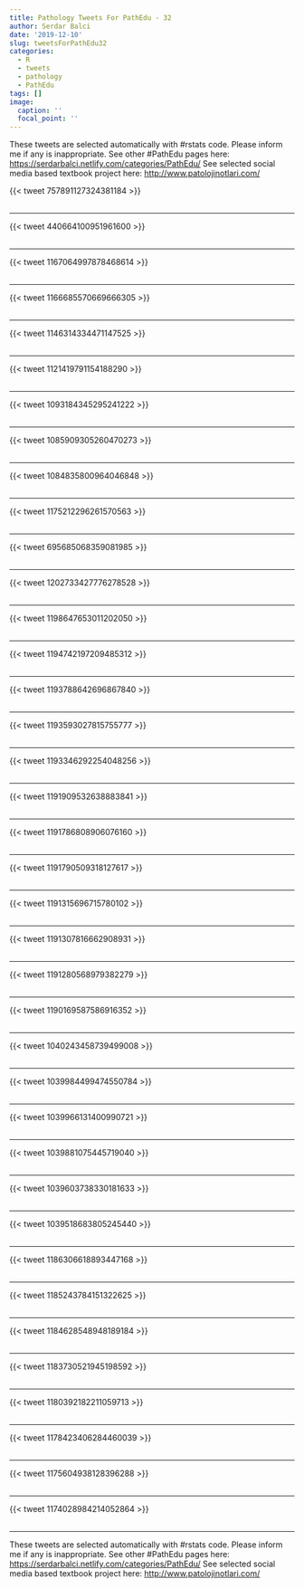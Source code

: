 ```yaml
---
title: Pathology Tweets For PathEdu - 32
author: Serdar Balci
date: '2019-12-10'
slug: tweetsForPathEdu32
categories:
  - R
  - tweets
  - pathology
  - PathEdu
tags: []
image:
  caption: ''
  focal_point: ''
---
```



These tweets are selected automatically with #rstats code. Please inform me if any is inappropriate.
See other #PathEdu pages here: https://serdarbalci.netlify.com/categories/PathEdu/ 
See selected social media based textbook project here: http://www.patolojinotlari.com/

{{< tweet 757891127324381184 >}}
<br>
<br>
<hr>
{{< tweet 440664100951961600 >}}
<br>
<br>
<hr>
{{< tweet 1167064997878468614 >}}
<br>
<br>
<hr>
{{< tweet 1166685570669666305 >}}
<br>
<br>
<hr>
{{< tweet 1146314334471147525 >}}
<br>
<br>
<hr>
{{< tweet 1121419791154188290 >}}
<br>
<br>
<hr>
{{< tweet 1093184345295241222 >}}
<br>
<br>
<hr>
{{< tweet 1085909305260470273 >}}
<br>
<br>
<hr>
{{< tweet 1084835800964046848 >}}
<br>
<br>
<hr>
{{< tweet 1175212296261570563 >}}
<br>
<br>
<hr>
{{< tweet 695685068359081985 >}}
<br>
<br>
<hr>
{{< tweet 1202733427776278528 >}}
<br>
<br>
<hr>
{{< tweet 1198647653011202050 >}}
<br>
<br>
<hr>
{{< tweet 1194742197209485312 >}}
<br>
<br>
<hr>
{{< tweet 1193788642696867840 >}}
<br>
<br>
<hr>
{{< tweet 1193593027815755777 >}}
<br>
<br>
<hr>
{{< tweet 1193346292254048256 >}}
<br>
<br>
<hr>
{{< tweet 1191909532638883841 >}}
<br>
<br>
<hr>
{{< tweet 1191786808906076160 >}}
<br>
<br>
<hr>
{{< tweet 1191790509318127617 >}}
<br>
<br>
<hr>
{{< tweet 1191315696715780102 >}}
<br>
<br>
<hr>
{{< tweet 1191307816662908931 >}}
<br>
<br>
<hr>
{{< tweet 1191280568979382279 >}}
<br>
<br>
<hr>
{{< tweet 1190169587586916352 >}}
<br>
<br>
<hr>
{{< tweet 1040243458739499008 >}}
<br>
<br>
<hr>
{{< tweet 1039984499474550784 >}}
<br>
<br>
<hr>
{{< tweet 1039966131400990721 >}}
<br>
<br>
<hr>
{{< tweet 1039881075445719040 >}}
<br>
<br>
<hr>
{{< tweet 1039603738330181633 >}}
<br>
<br>
<hr>
{{< tweet 1039518683805245440 >}}
<br>
<br>
<hr>
{{< tweet 1186306618893447168 >}}
<br>
<br>
<hr>
{{< tweet 1185243784151322625 >}}
<br>
<br>
<hr>
{{< tweet 1184628548948189184 >}}
<br>
<br>
<hr>
{{< tweet 1183730521945198592 >}}
<br>
<br>
<hr>
{{< tweet 1180392182211059713 >}}
<br>
<br>
<hr>
{{< tweet 1178423406284460039 >}}
<br>
<br>
<hr>
{{< tweet 1175604938128396288 >}}
<br>
<br>
<hr>
{{< tweet 1174028984214052864 >}}
<br>
<br>
<hr>


These tweets are selected automatically with #rstats code. Please inform me if any is inappropriate.
See other #PathEdu pages here: https://serdarbalci.netlify.com/categories/PathEdu/ 
See selected social media based textbook project here: http://www.patolojinotlari.com/
